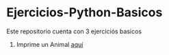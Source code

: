 # Ejercicios-Python-Basicos
 
 Este repositorio cuenta con 3 ejerciciós basicos 

   1. Imprime un Animal [aquí](https://github.com/KarenHernandez08/Ejercicios-Python-Basicos/tree/main/Animal)
